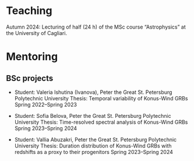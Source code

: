 # Teaching
Autumn 2024: Lecturing of  half (24 h) of the MSc course “Astrophysics” at the University of
Cagliari.

# Mentoring
## BSc projects
+ Student: Valeria Ishutina (Ivanova), Peter the Great St. Petersburg Polytechnic University
Thesis: Temporal variability of Konus-Wind GRBs
Spring 2022–Spring 2023

+ Student: Sofia Belova, Peter the Great St. Petersburg Polytechnic University
Thesis: Time-resolved spectral analysis of Konus-Wind GRBs
Spring 2023–Spring 2024

+ Student: Vallia Abuzakri, Peter the Great St. Petersburg Polytechnic University
Thesis: Duration distribution of Konus-Wind GRBs with redshifts as a proxy to their progenitors
Spring 2023–Spring 2024
